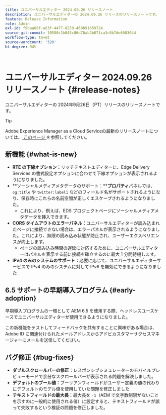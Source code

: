 ```yaml
---
title: ユニバーサルエディター 2024.09.26 リリースノート
description: ユニバーサルエディターの 2024.09.26 リリースのリリースノートです。
feature: Release Information
role: Admin
exl-id: f9baa86f-a83f-4477-8250-460b91659724
source-git-commit: 10580c1b045c86d76ab2b871ca3c0b7de6683044
workflow-type: tm+mt
source-wordcount: '320'
ht-degree: 94%

---
```


# ユニバーサルエディター 2024.09.26 リリースノート {#release-notes}

ユニバーサルエディターの 2024年9月26日（PT）リリースのリリースノートです。

>[!TIP]
>
>Adobe Experience Manager as a Cloud Serviceの最新のリリースノートについては、[ このページ ](/help/release-notes/release-notes-cloud/release-notes-current.md) を参照してください。

## 新機能 {#what-is-new}

* **RTE の下線オプション：**&#x200B;リッチテキストエディターに、Edge Delivery Services の書式設定オプションに合わせて下線オプションが表示されるようになりました。
* **ソーシャルメディアメタデータのサポート：****プロパティ**&#x200B;パネルでは、`og:title` や `twitter:label1` などのフィールド名がサポートされるようになり、保存時にこれらの名前空間が正しくエスケープされるようになりました。
   * これにより、例えば、EDS プロジェクトページにソーシャルメディアメタデータを挿入できます。
* **CORS タイムアウトのエラーパネル：**&#x200B;ユニバーサルエディターが読み込まれたページに接続できない場合は、エラーパネルが表示されるようになりました。これにより、無限の読み込み状態が防止され、ユーザーエクスペリエンスが向上します。
   * ページの読み込み時間の遅延に対応するために、ユニバーサルエディターはパネルを表示する前に接続を確立するのに最大 1 分間待機します。
* **IPv4 のみのシステムのサポート：**&#x200B;必要に応じて、ユニバーサルエディターサービスで IPv4 のみのシステムに対して IPv6 を無効にできるようになりました

## 6.5 サポートの早期導入プログラム {#early-adoption}

早期導入プログラムの一環として AEM 6.5 を使用する際、ヘッドレスユースケースでユニバーサルエディターが使用できるようになりました。

この新機能をテストしてフィードバックを共有することに興味がある場合は、Adobe ID に関連付けられたメールアドレスからアドビカスタマーサクセスマネージャーにメールを送信してください。

## バグ修正 {#bug-fixes}

* **ダブルスクロールバーの修正：**&#x200B;レスポンシブシミュレーターのモバイルプレビューモードで余分なスクロールバーが表示される問題を解決しました。
* **デフォルトのブール値：**&#x200B;ブーリアンフィールドがユーザー定義の値の代わりにデフォルトのモデル値を使用していた問題を修正しました
* **テキストフィールドの最大長：**&#x200B;最大長を `-1`（AEM で文字数制限がないことを示すのに一般的に使用される値）に設定すると、テキストフィールドが誤って失敗するという検証の問題を修正しました。
